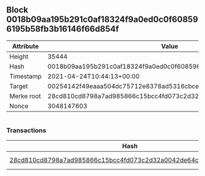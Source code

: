 ## Block 0018b09aa195b291c0af18324f9a0ed0c0f608596195b58fb3b16146f66d854f

Attribute | Value
--- | ---
Height | 35444
Hash | 0018b09aa195b291c0af18324f9a0ed0c0f608596195b58fb3b16146f66d854f
Timestamp | 2021-04-24T10:44:13+00:00
Target | 00254142f49eaaa504dc75712e8378ad5316cbcead634704b3734b6271167cc4
Merke root | 28cd810cd8798a7ad985866c15bcc4fd073c2d32a0042de64ce2fd4e46437b3a
Nonce | 3048147603

```

```

### Transactions

Hash | Amount
--- | ---
[28cd810cd8798a7ad985866c15bcc4fd073c2d32a0042de64ce2fd4e46437b3a](28cd810cd8798a7ad985866c15bcc4fd073c2d32a0042de64ce2fd4e46437b3a.md) | 10.00000000 SKEPTI 
